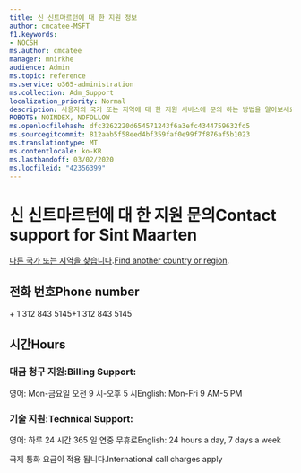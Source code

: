 ```yaml
---
title: 신 신트마르턴에 대 한 지원 정보
author: cmcatee-MSFT
f1.keywords:
- NOCSH
ms.author: cmcatee
manager: mnirkhe
audience: Admin
ms.topic: reference
ms.service: o365-administration
ms.collection: Adm_Support
localization_priority: Normal
description: 사용자의 국가 또는 지역에 대 한 지원 서비스에 문의 하는 방법을 알아보세요.
ROBOTS: NOINDEX, NOFOLLOW
ms.openlocfilehash: dfc3262220d654571243f6a3efc4344759632fd5
ms.sourcegitcommit: 812aab5f58eed4bf359faf0e99f7f876af5b1023
ms.translationtype: MT
ms.contentlocale: ko-KR
ms.lasthandoff: 03/02/2020
ms.locfileid: "42356399"
---
```

# <a name="contact-support-for-sint-maarten"></a><span data-ttu-id="c7e1d-103">신 신트마르턴에 대 한 지원 문의</span><span class="sxs-lookup"><span data-stu-id="c7e1d-103">Contact support for Sint Maarten</span></span>

<span data-ttu-id="c7e1d-104">[다른 국가 또는 지역을 찾습니다](../contact-support-for-business-products.md).</span><span class="sxs-lookup"><span data-stu-id="c7e1d-104">[Find another country or region](../contact-support-for-business-products.md).</span></span>

## <a name="phone-number"></a><span data-ttu-id="c7e1d-105">전화 번호</span><span class="sxs-lookup"><span data-stu-id="c7e1d-105">Phone number</span></span>
<span data-ttu-id="c7e1d-106">+ 1 312 843 5145</span><span class="sxs-lookup"><span data-stu-id="c7e1d-106">+1 312 843 5145</span></span>

## <a name="hours"></a><span data-ttu-id="c7e1d-107">시간</span><span class="sxs-lookup"><span data-stu-id="c7e1d-107">Hours</span></span>
### <a name="billing-support"></a><span data-ttu-id="c7e1d-108">대금 청구 지원:</span><span class="sxs-lookup"><span data-stu-id="c7e1d-108">Billing Support:</span></span>

<span data-ttu-id="c7e1d-109">영어: Mon-금요일 오전 9 시-오후 5 시</span><span class="sxs-lookup"><span data-stu-id="c7e1d-109">English: Mon-Fri 9 AM-5 PM</span></span>

### <a name="technical-support"></a><span data-ttu-id="c7e1d-110">기술 지원:</span><span class="sxs-lookup"><span data-stu-id="c7e1d-110">Technical Support:</span></span>

<span data-ttu-id="c7e1d-111">영어: 하루 24 시간 365 일 연중 무휴로</span><span class="sxs-lookup"><span data-stu-id="c7e1d-111">English: 24 hours a day, 7 days a week</span></span>

<span data-ttu-id="c7e1d-112">국제 통화 요금이 적용 됩니다.</span><span class="sxs-lookup"><span data-stu-id="c7e1d-112">International call charges apply</span></span>
